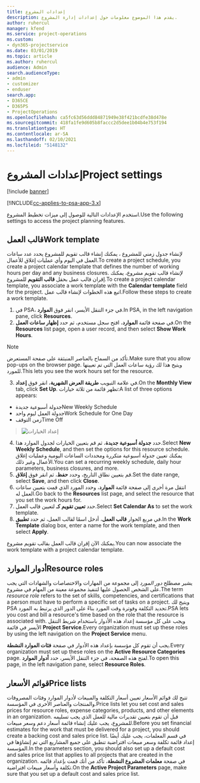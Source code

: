 ```yaml
---
title: إعدادات المشروع
description: يقدم هذا الموضوع معلومات حول إعدادات إدارة المشروع.
author: ruhercul
manager: kfend
ms.service: project-operations
ms.custom:
- dyn365-projectservice
ms.date: 03/01/2019
ms.topic: article
ms.author: ruhercul
audience: Admin
search.audienceType:
- admin
- customizer
- enduser
search.app:
- D365CE
- D365PS
- ProjectOperations
ms.openlocfilehash: ca5fc63d56ddd84871949e38f421bcdfe38d478e
ms.sourcegitcommit: 418fa1fe9d605b8faccc2d5dee1b04b4e753f194
ms.translationtype: HT
ms.contentlocale: ar-SA
ms.lasthandoff: 02/10/2021
ms.locfileid: "5148132"
---
```

# <a name="project-settings"></a><span data-ttu-id="4435e-103">إعدادات المشروع</span><span class="sxs-lookup"><span data-stu-id="4435e-103">Project settings</span></span>

[!include [banner](../includes/psa-now-project-operations.md)]

[!INCLUDE[cc-applies-to-psa-app-3.x](../includes/cc-applies-to-psa-app-3x.md)]

<span data-ttu-id="4435e-104">استخدم الإعدادات التالية للوصول إلى ميزات تخطيط المشروع.</span><span class="sxs-lookup"><span data-stu-id="4435e-104">Use the following settings to access the project planning features.</span></span>

## <a name="work-template"></a><span data-ttu-id="4435e-105">قالب العمل</span><span class="sxs-lookup"><span data-stu-id="4435e-105">Work template</span></span>

<span data-ttu-id="4435e-106">لإنشاء جدول زمني للمشروع ، يمكنك إنشاء قالب تقويم للمشروع يحدد عدد ساعات العمل في اليوم وأي عمليات إغلاق للأعمال.</span><span class="sxs-lookup"><span data-stu-id="4435e-106">To create a project schedule, you create a project calendar template that defines the number of working hours per day and any business closures.</span></span> <span data-ttu-id="4435e-107">لإنشاء قالب تقويم مشروع، يمكنك إقران قالب عمل بحقل **قالب التقويم** للمشروع.</span><span class="sxs-lookup"><span data-stu-id="4435e-107">To create a project calendar template, you associate a work template with the **Calendar template** field for the project.</span></span> <span data-ttu-id="4435e-108">اتبع هذه الخطوات لإنشاء قالب عمل.</span><span class="sxs-lookup"><span data-stu-id="4435e-108">Follow these steps to create a work template.</span></span>

1. <span data-ttu-id="4435e-109">في PSA، في جزء التنقل الأيسر، انقر فوق **الموارد**.</span><span class="sxs-lookup"><span data-stu-id="4435e-109">In PSA, in the left navigation pane, click **Resources**.</span></span> 
2. <span data-ttu-id="4435e-110">في صفحة قائمة **الموارد**، افتح سجل مستخدم، ثم حدد **إظهار ساعات العمل**.</span><span class="sxs-lookup"><span data-stu-id="4435e-110">On the **Resources** list page, open a user record, and then select **Show Work Hours**.</span></span>

  > [!NOTE]
  > <span data-ttu-id="4435e-111">تأكد من السماح بالعناصر المنبثقة على صفحة المستعرض.</span><span class="sxs-lookup"><span data-stu-id="4435e-111">Make sure that you allow pop-ups on the browser page.</span></span> <span data-ttu-id="4435e-112">ويتيح هذا لك رؤية ساعات العمل التي تم تعيينها للمورد.</span><span class="sxs-lookup"><span data-stu-id="4435e-112">This lets you see the work hours set for the resource.</span></span>
  
3. <span data-ttu-id="4435e-113">في علامة التبويب **طريقة العرض الشهرية**، انقر فوق **إعداد**.</span><span class="sxs-lookup"><span data-stu-id="4435e-113">On the **Monthly View** tab, click **Set Up**.</span></span> <span data-ttu-id="4435e-114">تظهر قائمة من ثلاثة خيارات:</span><span class="sxs-lookup"><span data-stu-id="4435e-114">A list of three options appears:</span></span> 

  - <span data-ttu-id="4435e-115">جدولة أسبوعية جديدة</span><span class="sxs-lookup"><span data-stu-id="4435e-115">New Weekly Schedule</span></span>
  - <span data-ttu-id="4435e-116">جدولة العمل ليوم واحد</span><span class="sxs-lookup"><span data-stu-id="4435e-116">Work Schedule for One Day</span></span>
  - <span data-ttu-id="4435e-117">زمن التوقف</span><span class="sxs-lookup"><span data-stu-id="4435e-117">Time Off</span></span>

> ![إعداد الخيارات](media/project-13.png)

4. <span data-ttu-id="4435e-119">حدد **جدولة أسبوعية جديدة**، ثم قم بتعيين الخيارات لجدول الموارد هذا.</span><span class="sxs-lookup"><span data-stu-id="4435e-119">Select **New Weekly Schedule**, and then set the options for this resource schedule.</span></span> <span data-ttu-id="4435e-120">يمكنك تعيين جدولة أسبوعية متكررة ومحددات الساعات اليومية وعمليات إغلاق الأعمال وغير ذلك.</span><span class="sxs-lookup"><span data-stu-id="4435e-120">You can set a recurring weekly schedule, daily hour parameters, business closures, and more.</span></span>
5. <span data-ttu-id="4435e-121">قم بتعيين نطاق التاريخ، وحدد **حفظ**، ثم انقر فوق **إغلاق**.</span><span class="sxs-lookup"><span data-stu-id="4435e-121">Set the date range, select **Save**, and then click **Close**.</span></span> 
6. <span data-ttu-id="4435e-122">انتقل مرة أخرى إلى صفحة قائمة **الموارد**، وحدد المورد الذي قمت بتعيين ساعات العمل له.</span><span class="sxs-lookup"><span data-stu-id="4435e-122">Go back to the **Resources** list page, and select the resource that you set the work hours for.</span></span> 
7. <span data-ttu-id="4435e-123">حدد **تعيين تقويم كـ** لتعيين قالب العمل.</span><span class="sxs-lookup"><span data-stu-id="4435e-123">Select **Set Calendar As** to set the work template.</span></span> 
8. <span data-ttu-id="4435e-124">في مربع الحوار **قالب العمل**، أدخل اسمًا لقالب العمل، ثم حدد **تطبيق**.</span><span class="sxs-lookup"><span data-stu-id="4435e-124">In the **Work Template** dialog box, enter a name for the work template, and then select **Apply**.</span></span> 

<span data-ttu-id="4435e-125">يمكنك الآن إقران قالب العمل بقالب تقويم مشروع.</span><span class="sxs-lookup"><span data-stu-id="4435e-125">You can now associate the work template with a project calendar template.</span></span>

## <a name="resource-roles"></a><span data-ttu-id="4435e-126">أدوار الموارد</span><span class="sxs-lookup"><span data-stu-id="4435e-126">Resource roles</span></span>

<span data-ttu-id="4435e-127">يشير مصطلح *دور المورد* إلى مجموعة من المهارات والاختصاصات والشهادات التي يجب على الشخص الحصول عليها لتنفيذ مجموعة معينة من المهام في مشروع.</span><span class="sxs-lookup"><span data-stu-id="4435e-127">The term *resource role* refers to the set of skills, competencies, and certifications that a person must have to perform a specific set of tasks on a project.</span></span> <span data-ttu-id="4435e-128">ويتيح لك PSA تحديد التكلفة وفوترة وقت المورد بناءً على الدور الذي يرتبط به المورد.</span><span class="sxs-lookup"><span data-stu-id="4435e-128">PSA lets you cost and bill a resource's time based on the role that the resource is associated with.</span></span> <span data-ttu-id="4435e-129">ويجب على كل مؤسسة إعداد هذه الأدوار باستخدام شريط التنقل الأيسر في قائمة **Project Service**.</span><span class="sxs-lookup"><span data-stu-id="4435e-129">Every organization must set up these roles by using the left navigation on the **Project Service** menu.</span></span>

<span data-ttu-id="4435e-130">يجب أن تقوم كل مؤسسة بإعداد هذه الأدوار في صفحة **فئات الموارد النشطة**.</span><span class="sxs-lookup"><span data-stu-id="4435e-130">Every organization must set up these roles on the **Active Resource Categories** page.</span></span> <span data-ttu-id="4435e-131">لفتح هذه الصفحة، في جزء التنقل الأيسر، حدد **أدوار الموارد**.</span><span class="sxs-lookup"><span data-stu-id="4435e-131">To open this page, in the left navigation pane, select **Resource Roles**.</span></span>

## <a name="price-lists"></a><span data-ttu-id="4435e-132">قوائم الأسعار</span><span class="sxs-lookup"><span data-stu-id="4435e-132">Price lists</span></span>

<span data-ttu-id="4435e-133">تتيح لك قوائم الأسعار تعيين أسعار التكلفة والمبيعات لأدوار الموارد وفئات المصروفات والمنتجات والعناصر الأخرى في المؤسسة.</span><span class="sxs-lookup"><span data-stu-id="4435e-133">Price lists let you set cost and sales prices for resource roles, expense categories, products, and other elements in an organization.</span></span> <span data-ttu-id="4435e-134">قبل أن تقوم بتعيين تقديرات مالية للعمل الذي يجب تسليمه للمشروع، يجب عليك إنشاء قائمة أسعار دعم وسعر مبيعات.</span><span class="sxs-lookup"><span data-stu-id="4435e-134">Before you set financial estimates for the work that must be delivered for a project, you should create a backing cost and sales price list.</span></span> <span data-ttu-id="4435e-135">في قسم المعلمات، يجب عليك أيضًا إعداد قائمة تكلفة وسعر مبيعات افتراضية تنطبق على جميع المشاريع التي تم إنشاؤها في المؤسسة.</span><span class="sxs-lookup"><span data-stu-id="4435e-135">In the parameters section, you should also set up a default cost and sales price list that applies to all projects that are created in the organization.</span></span> <span data-ttu-id="4435e-136">في صفحة **معلمات المشروع النشطة**، تأكد من أنك قمت بإعداد قائمه تكلفة وأسعار مبيعات افتراضية.</span><span class="sxs-lookup"><span data-stu-id="4435e-136">On the **Active Project Parameters** page, make sure that you set up a default cost and sales price list.</span></span>

